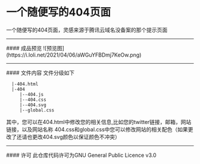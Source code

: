 # 一个随便写的404页面
一个随便写的404页面，灵感来源于腾讯云域名没备案的那个提示页面
<hr>
#### 成品预览
![预览图](https://i.loli.net/2021/04/06/aWGuYFBDmj7KeOw.png)
<hr>
#### 文件内容
文件分级如下

```
  |-404.html
  |-404
     |--404.js
     |--404.css
     |--404.svg
     |--global.css
```

其中，您可以在404.html中修改您的相关信息,比如您的twitter链接，邮箱，网站链接，以及网站名称
404.css和global.css中您可以修改网站的相关配色（如果更改了还请也更改404.svg颜色以保证颜色不冲突）
<hr>
#### 许可
此仓库代码许可为GNU General Public Licence v3.0
